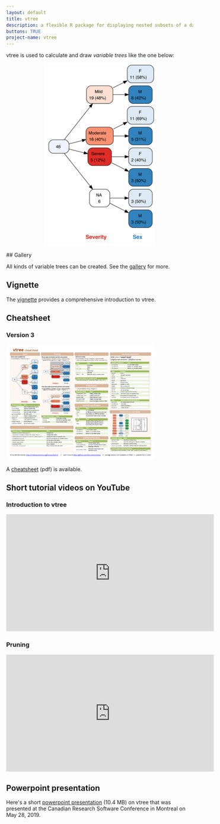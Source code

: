 ```yaml
---
layout: default
title: vtree
description: a flexible R package for displaying nested subsets of a data frame
buttons: TRUE
project-name: vtree
---
```


vtree is used to calculate and draw *variable trees* like the one below:

<p style="text-align:center;"><img src="images/v1.png" width="300"></p>
## Gallery

All kinds of variable trees can be created. See the [gallery](gallery.html) for more.

## Vignette

The <a href="https://cran.r-project.org/web/packages/vtree/vignettes/vtree.html">vignette</a> provides a comprehensive introduction to vtree.

## Cheatsheet

### Version 3

<a href="https://github.com/rstudio/cheatsheets/raw/master/vtree.pdf"><img src="images/vtreeCheatsheet3.0.0thumbnail.png" width="400"></a>

A <a href="https://github.com/rstudio/cheatsheets/raw/master/vtree.pdf">cheatsheet</a> (pdf) is available.

## Short tutorial videos on YouTube

### Introduction to vtree
<iframe width="560" height="315" src="https://www.youtube.com/embed/okcjcXpAOt4" frameborder="0" allow="accelerometer; autoplay; encrypted-media; gyroscope; picture-in-picture" allowfullscreen></iframe>

### Pruning
<iframe width="560" height="315" src="https://www.youtube.com/embed/iwa5yVG_AIA" frameborder="0" allow="accelerometer; autoplay; encrypted-media; gyroscope; picture-in-picture" allowfullscreen></iframe>

## Powerpoint presentation

Here's a short [powerpoint presentation](https://nbarrowman.github.io/vtree%20-%20An%20R%20Package%20for%20Calculating%20and%20Drawing%20Variable%20Trees.pptx) (10.4 MB) on vtree that was presented at the Canadian Research Software Conference in Montreal on May 28, 2019.
